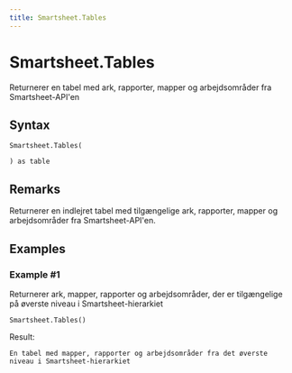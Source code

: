 ```yaml
---
title: Smartsheet.Tables
---
```


# Smartsheet.Tables


Returnerer en tabel med ark, rapporter, mapper og arbejdsområder fra Smartsheet-API&#39;en


## Syntax

```powerquery
Smartsheet.Tables(

) as table
```


## Remarks

Returnerer en indlejret tabel med tilgængelige ark, rapporter, mapper og arbejdsområder fra Smartsheet-API'en.


## Examples

### Example #1 
Returnerer ark, mapper, rapporter og arbejdsområder, der er tilgængelige på øverste niveau i Smartsheet-hierarkiet
```powerquery
Smartsheet.Tables()
```

Result: 
```powerquery
En tabel med mapper, rapporter og arbejdsområder fra det øverste niveau i Smartsheet-hierarkiet
```



